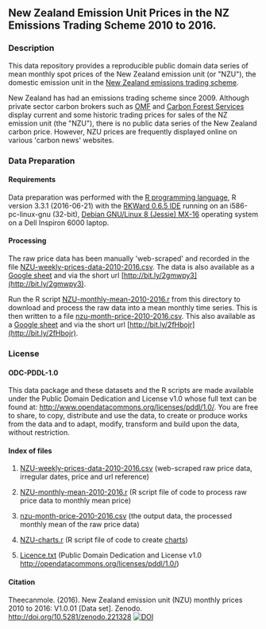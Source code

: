 ## New Zealand Emission Unit Prices in the NZ Emissions Trading Scheme 2010 to 2016. 

### Description

This data repository provides a reproducible public domain data series of mean monthly spot prices of the New Zealand emission unit (or "NZU"), the domestic emission unit in the [New Zealand emissions trading scheme](https://en.wikipedia.org/wiki/New_Zealand_Emissions_Trading_Scheme/ "New Zealand emissions trading scheme").      

New Zealand has had an emissions trading scheme since 2009.  Although private sector carbon brokers such as [OMF](https://www.commtrade.co.nz/ "OMF") and [Carbon Forest Services](http://www.carbonforestservices.co.nz/carbon-prices.html "Carbon Forest Services") display current and some historic trading prices for sales of the NZ emission unit (the "NZU"), there is no public data series of the New Zealand carbon price. However, NZU prices are frequently displayed online on various 'carbon news' websites. 

### Data Preparation

#### Requirements

Data preparation was performed with the [R programming language](https://www.r-project.org/about.html), R version 3.3.1 (2016-06-21) with the [RKWard 0.6.5 IDE](https://rkward.kde.org/) running on an i586-pc-linux-gnu (32-bit), [Debian GNU/Linux 8 (Jessie) MX-16](https://mxlinux.org/index.php) operating system on a Dell Inspiron 6000 laptop.

#### Processing

The raw price data has been manually 'web-scraped' and recorded in the file [NZU-weekly-prices-data-2010-2016.csv](https://github.com/theecanmole/nzu/raw/master/nzu-weekly-prices-data-2010-2016.csv). The data is also available as a [Google sheet](https://docs.google.com/spreadsheets/d/1Ru2Mu7iSwVhO3Dud4jciNYPM1mryNoMYEYPZNEpYUpA/edit#gid=176935002 "Google sheet") and via the short url [http://bit.ly/2gmwpy3](http://bit.ly/2gmwpy3).

Run the R script [NZU-monthly-mean-2010-2016.r](https://github.com/theecanmole/nzu/blob/master/NZU-monthly-mean-2010-2016.r) from this directory to download and process the raw data into a mean monthly time series. This is then written to a file [nzu-month-price-2010-2016.csv](https://github.com/theecanmole/nzu/raw/master/nzu-month-price-2010-2016.csv). This also available as a [Google sheet](https://docs.google.com/spreadsheets/d/1xmy9kbolsS_Qtd5V8FY0RblHv9ecgHtEoxGITwM4whg/ "Google sheet") and via the short url [http://bit.ly/2fHbojr](http://bit.ly/2fHbojr).

### License

#### ODC-PDDL-1.0

This data package and these datasets and the R scripts are made available under the Public Domain Dedication and License v1.0 whose full text can be found at: http://www.opendatacommons.org/licenses/pddl/1.0/. You are free to share, to copy, distribute and use the data, to create or produce works from the data and to adapt, modify, transform and build upon the data, without restriction.


#### Index of files

1. [NZU-weekly-prices-data-2010-2016.csv](https://github.com/theecanmole/nzu/raw/master/nzu-weekly-prices-data-2010-2016.csv) (web-scraped raw price data, irregular dates, price and url reference)

2. [NZU-monthly-mean-2010-2016.r](https://github.com/theecanmole/nzu/blob/master/NZU-monthly-mean-2010-2016.r)     (R script file of code to process raw price data to monthly mean price)

3. [nzu-month-price-2010-2016.csv](https://github.com/theecanmole/nzu/raw/master/nzu-month-price-2010-2016.csv) (the output data, the processed monthly mean of the raw price data)

4. [NZU-charts.r](https://github.com/theecanmole/nzu/blob/master/NZU-charts.r) (R script file of code to create [charts](https://commons.wikimedia.org/wiki/File:NZU-NZ-emission-unit-720by540.svg))

5. [Licence.txt](https://github.com/theecanmole/nzu/blob/master/Licence.txt) (Public Domain  Dedication and License v1.0 http://opendatacommons.org/licenses/pddl/1.0/)

#### Citation

Theecanmole. (2016). New Zealand emission unit (NZU) monthly prices 2010 to 2016: V1.0.01 [Data set]. Zenodo. http://doi.org/10.5281/zenodo.221328 [![DOI](https://zenodo.org/badge/75373224.svg)](https://zenodo.org/badge/latestdoi/75373224)
